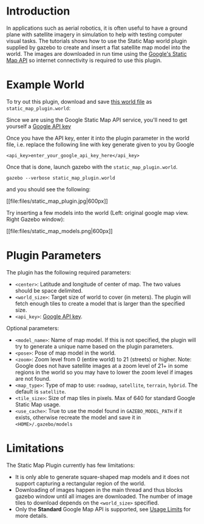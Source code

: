 # Introduction

In applications such as aerial robotics, it is often useful to have a ground plane with satellite imagery in simulation to help with testing computer visual tasks. The tutorials shows how to use the Static Map world plugin supplied by gazebo to create and insert a flat satellite map model into the world. The images are downloaded in run time using the [Google's Static Map API](https://developers.google.com/maps/documentation/static-maps/intro) so internet connectivity is required to use this plugin.

# Example World

To try out this plugin, download and save [this world file](https://bitbucket.org/osrf/gazebo/raw/462957509d71f7bf1dd0f981950a53a097cba9ae/worlds/static_map_plugin.world) as `static_map_plugin.world`:

<include lang='xml' src='https://bitbucket.org/osrf/gazebo/raw/462957509d71f7bf1dd0f981950a53a097cba9ae/worlds/static_map_plugin.world'/>

Since we are using the Google Static Map API service, you'll need to get yourself a [Google API key](https://developers.google.com/maps/documentation/static-maps/get-api-key)

Once you have the API key, enter it into the plugin parameter in the world file, i.e. replace the following line with key generate given to you by Google

    <api_key>enter_your_google_api_key_here</api_key>

Once that is done, launch gazebo with the `static_map_plugin.world`.

    gazebo --verbose static_map_plugin.world

and you should see the following:

[[file:files/static_map_plugin.jpg|600px]]


Try inserting a few models into the world (Left: original google map view. Right Gazebo window):

[[file:files/static_map_models.png|600px]]


# Plugin Parameters

The plugin has the following required parameters:

* `<center>`: Latitude and longitude of center of map. The two values should be space delimited.
* `<world_size>`: Target size of world to cover (in meters). The plugin will fetch enough tiles to create a model that is larger than the specified size.
* `<api_key>`: [Google API key](https://developers.google.com/maps/documentation/static-maps/get-api-key).

Optional parameters:

* `<model_name>`: Name of map model. If this is not specified, the plugin will try to generate a unique name based on the plugin parameters.
* `<pose>`: Pose of map model in the world.
* `<zoom>`: Zoom level from 0 (entire world) to 21 (streets) or higher. Note: Google does not have satellite images at a zoom level of 21+ in some regions in the world so you may have to lower the zoom level if images are not found.
* `<map_type>`: Type of map to use: `roadmap`, `satellite`, `terrain`, `hybrid`. The default is `satellite`.
* `<tile_size>`: Size of map tiles in pixels. Max of 640 for standard Google Static Map usage.
* `<use_cache>`: True to use the model found in `GAZEBO_MODEL_PATH` if it exists, otherwise recreate the model and save it in `<HOME>/.gazebo/models`

# Limitations

The Static Map Plugin currently has few limitations:

* It is only able to generate square-shaped map models and it does not support capturing a rectangular region of the world.
* Downloading of images happen in the main thread and thus blocks gazebo window until all images are downloaded. The number of image tiles to download depends on the `<world_size>` specified.
* Only the **Standard** Google Map API is supported, see [Usage Limits](https://developers.google.com/maps/documentation/static-maps/usage-limits) for more details.
